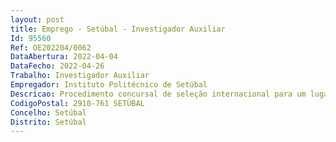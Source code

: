```yaml
--- 
layout: post
title: Emprego - Setúbal - Investigador Auxiliar
Id: 95560
Ref: OE202204/0062
DataAbertura: 2022-04-04
DataFecho: 2022-04-26
Trabalho: Investigador Auxiliar
Empregador: Instituto Politécnico de Setúbal
Descricao: Procedimento concursal de seleção internacional para um lugar de Investigador(a) Auxiliar para o exercício de atividades de investigação científica na áreada Engenharia e Tecnologia Eletrotécnica e Informática, no âmbito do Concurso ao Estímulo aoEmprego Científico Institucional 2021 (CEECINST 00036 2021), financiado pela Fundação para aCiência e Tecnologia, I. P., com vista ao exercício de funções de investigação, desenho e desenvolvimento da infraestrutura de comunicações, dados, algoritmos, procedimentos de operação e manutenção dos equipamentos e processos da Oficina Lu Ban Portuguesa, nas principais áreas de atividade desta oficina, cuja arquitetura e aplicação tem como horizonte conceitos e especificações inerentes à indústria 4.0 e 5.0 nomeadamente quanto às ontologias, gramáticas e normas a usar na atividade da oficina assim como as diretivas emanadas pelos standards ISA95, RAMI4.0 e IIEC.
CodigoPostal: 2910-761 SETÚBAL
Concelho: Setúbal
Distrito: Setúbal
--- 
```

